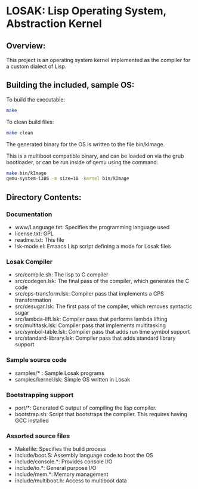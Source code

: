 # LOSAK: Lisp Operating System, Abstraction Kernel

## Overview:

This project is an operating system kernel implemented as the
compiler for a custom dialect of Lisp.

## Building the included, sample OS:

To build the executable:

```sh        
make
```

To clean build files:

```sh
make clean
```

The generated binary for the OS is written to the file bin/kImage.
    
This is a multiboot compatible binary, and can be loaded on via the
grub bootloader, or can be run inside of qemu using the command:

```sh
make bin/kImage
qemu-system-i386 -m size=10 -kernel bin/kImage
```

## Directory Contents:

### Documentation
    
* www/Language.txt: Specifies the programming language used
* license.txt: GPL
* readme.txt: This file
* lsk-mode.el: Emaacs Lisp script defining a mode for Losak files

### Losak Compiler

* src/compile.sh: The lisp to C compiler
* src/codegen.lsk: The final pass of the compiler, which generates the C code
* src/cps-transform.lsk: Compiler pass that implements a CPS transformation
* src/desugar.lsk: The first pass of the compiler, which removes syntactic sugar
* src/lambda-lift.lsk: Compiler pass that performs lambda lifting
* src/multitask.lsk: Compiler pass that implements multitasking
* src/symbol-table.lsk: Compiler pass that adds run time symbol support
* src/standard-library.lsk: Compiler pass that adds standard library support

### Sample source code

* samples/* : Sample Losak programs
* samples/kernel.lsk: Simple OS written in Losak

### Bootstrapping support

* port/*: Generated C output of compiling the lisp compiler.
* bootstrap.sh: Script that bootstraps the compiler. This requires having GCC installed

### Assorted source files

* Makefile: Specifies the build process
* include/boot.S: Assembly language code to boot the OS
* include/console.*: Provides console I/O
* include/io.*: General purpose I/O
* include/mem.*: Memory management
* include/multiboot.h: Access to multiboot data
